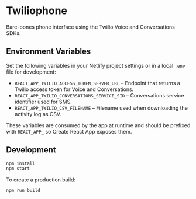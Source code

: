 # Twiliophone

Bare-bones phone interface using the Twilio Voice and Conversations SDKs.

## Environment Variables

Set the following variables in your Netlify project settings or in a local
`.env` file for development:

- `REACT_APP_TWILIO_ACCESS_TOKEN_SERVER_URL` – Endpoint that returns a Twilio access token for Voice and Conversations.
- `REACT_APP_TWILIO_CONVERSATIONS_SERVICE_SID` – Conversations service identifier used for SMS.
- `REACT_APP_TWILIO_CSV_FILENAME` – Filename used when downloading the activity log as CSV.

These variables are consumed by the app at runtime and should be prefixed with `REACT_APP_` so Create React App exposes them.

## Development

```bash
npm install
npm start
```

To create a production build:

```bash
npm run build
```
